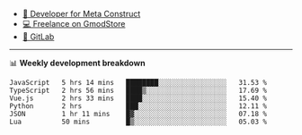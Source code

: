 - [🎈 Developer for Meta Construct](https://metastruct.net)
- [💻 Freelance on GmodStore](https://www.gmodstore.com/users/Tenrys)
- [🦊 GitLab](https://gitlab.com/Tenrys)

---

📊 **Weekly development breakdown**
<!--START_SECTION:waka-->

```text
JavaScript   5 hrs 14 mins   ████████░░░░░░░░░░░░░░░░░   31.53 %
TypeScript   2 hrs 56 mins   ████▒░░░░░░░░░░░░░░░░░░░░   17.69 %
Vue.js       2 hrs 33 mins   ████░░░░░░░░░░░░░░░░░░░░░   15.40 %
Python       2 hrs           ███░░░░░░░░░░░░░░░░░░░░░░   12.11 %
JSON         1 hr 11 mins    █▓░░░░░░░░░░░░░░░░░░░░░░░   07.18 %
Lua          50 mins         █▒░░░░░░░░░░░░░░░░░░░░░░░   05.03 %
```

<!--END_SECTION:waka-->
